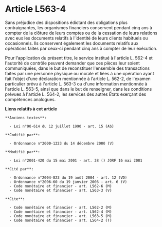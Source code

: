 # Article L563-4

Sans préjudice des dispositions édictant des obligations plus contraignantes, les organismes financiers conservent pendant
cinq ans à compter de la clôture de leurs comptes ou de la cessation de leurs relations avec eux les documents relatifs à
l'identité de leurs clients habituels ou occasionnels. Ils conservent également les documents relatifs aux opérations faites
par ceux-ci pendant cinq ans à compter de leur exécution.

Pour l'application du présent titre, le service institué à l'article L. 562-4 et l'autorité de contrôle peuvent demander que
ces pièces leur soient communiquées, dans le but de reconstituer l'ensemble des transactions faites par une personne physique
ou morale et liées à une opération ayant fait l'objet d'une déclaration mentionnée à l'article L. 562-2, de l'examen
particulier prévu à l'article L. 563-3 ou d'une information mentionnée à l'article L. 563-5, ainsi que dans le but de
renseigner, dans les conditions prévues à l'article L. 564-2, les services des autres Etats exerçant des compétences
analogues.

**Liens relatifs à cet article**

	**Anciens textes**:

	  - Loi n°90-614 du 12 juillet 1990 - art. 15 (Ab)

	**Codifié par**:

	  - Ordonnance n°2000-1223 du 14 décembre 2000 (V)

	**Modifié par**:

	  - Loi n°2001-420 du 15 mai 2001 - art. 38 () JORF 16 mai 2001

	**Cité par**:

	  - Ordonnance n°2004-823 du 19 août 2004 - art. 12 (VD)
	  - Ordonnance n°2006-60 du 19 janvier 2006 - art. 6 (V)
	  - Code monétaire et financier - art. L562-6 (M)
	  - Code monétaire et financier - art. L563-3 (V)

	**Cite**:

	  - Code monétaire et financier - art. L562-2 (M)
	  - Code monétaire et financier - art. L562-4 (M)
	  - Code monétaire et financier - art. L563-5 (M)
	  - Code monétaire et financier - art. L564-2 (T)
